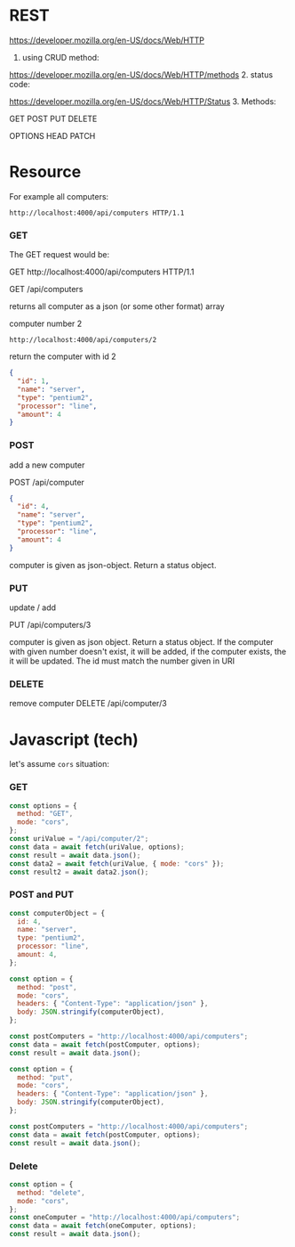 # REST

https://developer.mozilla.org/en-US/docs/Web/HTTP

1. using CRUD method:

https://developer.mozilla.org/en-US/docs/Web/HTTP/methods 2. status code:

https://developer.mozilla.org/en-US/docs/Web/HTTP/Status 3. Methods:

GET
POST
PUT
DELETE

OPTIONS
HEAD
PATCH

# Resource

For example all computers:

```
http://localhost:4000/api/computers HTTP/1.1 
```

### GET

The GET request would be:

GET http://localhost:4000/api/computers HTTP/1.1

GET /api/computers

returns all computer as a json (or some other format) array

computer number 2

```
http://localhost:4000/api/computers/2
```

return the computer with id 2

```json
{
  "id": 1,
  "name": "server",
  "type": "pentium2",
  "processor": "line",
  "amount": 4
}
```

### POST

add a new computer

POST /api/computer

```json
{
  "id": 4,
  "name": "server",
  "type": "pentium2",
  "processor": "line",
  "amount": 4
}
```

computer is given as json-object. Return a status object.

### PUT

update / add

PUT /api/computers/3

computer is given as json object. Return a status object.
If the computer with given number doesn't exist, it will be added,
if the computer exists, the it will be updated.
The id must match the number given in URI

### DELETE

remove computer
DELETE /api/computer/3

# Javascript (tech)

let's assume `cors` situation:

### GET

```js
const options = {
  method: "GET",
  mode: "cors",
};
const uriValue = "/api/computer/2";
const data = await fetch(uriValue, options);
const result = await data.json();
const data2 = await fetch(uriValue, { mode: "cors" });
const result2 = await data2.json();
```

### POST and PUT

```js
const computerObject = {
  id: 4,
  name: "server",
  type: "pentium2",
  processor: "line",
  amount: 4,
};
```

```js
const option = {
  method: "post",
  mode: "cors",
  headers: { "Content-Type": "application/json" },
  body: JSON.stringify(computerObject),
};

const postComputers = "http://localhost:4000/api/computers";
const data = await fetch(postComputer, options);
const result = await data.json();

const option = {
  method: "put",
  mode: "cors",
  headers: { "Content-Type": "application/json" },
  body: JSON.stringify(computerObject),
};

const postComputers = "http://localhost:4000/api/computers";
const data = await fetch(postComputer, options);
const result = await data.json();
```
### Delete

```js
const option = {
  method: "delete",
  mode: "cors",
};
const oneComputer = "http://localhost:4000/api/computers";
const data = await fetch(oneComputer, options);
const result = await data.json();
```